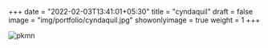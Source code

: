 +++
date = "2022-02-03T13:41:01+05:30"
title = "cyndaquil"
draft = false
image = "img/portfolio/cyndaquil.jpg"
showonlyimage = true
weight = 1
+++

![pkmn](/img/portfolio/cyndaquil.jpg)

